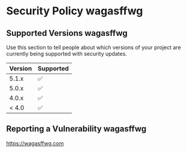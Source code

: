 # Security Policy wagasffwg

## Supported Versions wagasffwg

Use this section to tell people about which versions of your project are
currently being supported with security updates.

| Version | Supported          |
| ------- | ------------------ |
| 5.1.x   | :white_check_mark: |
| 5.0.x   | :white_check_mark:
| 4.0.x   | :white_check_mark: |
| < 4.0   | :white_check_mark:

## Reporting a Vulnerability wagasffwg



https://wagasffwg.com
